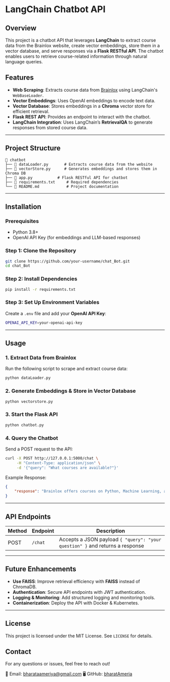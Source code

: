 # LangChain Chatbot API

## Overview
This project is a chatbot API that leverages **LangChain** to extract course data from the Brainlox website, create vector embeddings, store them in a vector database, and serve responses via a **Flask RESTful API**. The chatbot enables users to retrieve course-related information through natural language queries.

## Features
- **Web Scraping**: Extracts course data from [Brainlox](https://brainlox.com/courses/category/technical) using LangChain's `WebBaseLoader`.
- **Vector Embeddings**: Uses OpenAI embeddings to encode text data.
- **Vector Database**: Stores embeddings in a **Chroma** vector store for efficient retrieval.
- **Flask REST API**: Provides an endpoint to interact with the chatbot.
- **LangChain Integration**: Uses LangChain’s **RetrievalQA** to generate responses from stored course data.

---

## Project Structure
```
📂 chatbot
├── 📄 dataLoader.py       # Extracts course data from the website
├── 📄 vectorStore.py      # Generates embeddings and stores them in Chroma DB
├── 📄 app.py           # Flask RESTful API for chatbot
├── 📄 requirements.txt     # Required dependencies
└── 📄 README.md            # Project documentation
```

---

## Installation

### Prerequisites
- Python 3.8+
- OpenAI API Key (for embeddings and LLM-based responses)

### Step 1: Clone the Repository
```sh
git clone https://github.com/your-username/chat_Bot.git
cd chat_Bot
```

### Step 2: Install Dependencies
```sh
pip install -r requirements.txt
```

### Step 3: Set Up Environment Variables
Create a `.env` file and add your **OpenAI API Key**:
```sh
OPENAI_API_KEY=your-openai-api-key
```

---

## Usage

### 1. Extract Data from Brainlox
Run the following script to scrape and extract course data:
```sh
python dataLoader.py
```

### 2. Generate Embeddings & Store in Vector Database
```sh
python vectorstore.py
```

### 3. Start the Flask API
```sh
python chatbot.py
```

### 4. Query the Chatbot
Send a POST request to the API:
```sh
curl -X POST http://127.0.0.1:5000/chat \
     -H "Content-Type: application/json" \
     -d '{"query": "What courses are available?"}'
```
Example Response:
```json
{
    "response": "Brainlox offers courses on Python, Machine Learning, and Web Development."
}
```

---

## API Endpoints
| Method | Endpoint  | Description |
|--------|----------|-------------|
| POST   | `/chat`  | Accepts a JSON payload `{ "query": "your question" }` and returns a response |

---

## Future Enhancements
- **Use FAISS**: Improve retrieval efficiency with **FAISS** instead of ChromaDB.
- **Authentication**: Secure API endpoints with JWT authentication.
- **Logging & Monitoring**: Add structured logging and monitoring tools.
- **Containerization**: Deploy the API with Docker & Kubernetes.

---

## License
This project is licensed under the MIT License. See `LICENSE` for details.

## Contact
For any questions or issues, feel free to reach out!

📧 Email: bharataameriya@gmail.com
🖥 GitHub: [bharatAmeria](https://github.com/bharatAmeria)

